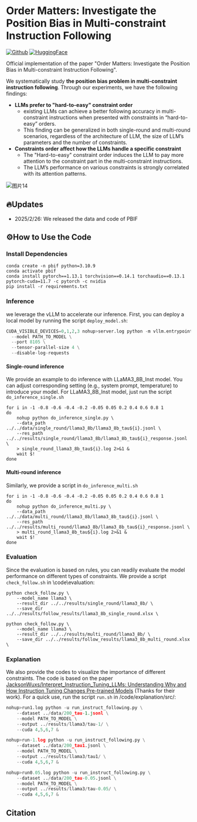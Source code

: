 # Order Matters: Investigate the Position Bias in Multi-constraint Instruction Following

[![Github](https://img.shields.io/static/v1?logo=github&style=flat&color=pink&label=github&message=meowpass/PBIF)]([https://github.com/meowpass/PBIF](https://github.com/meowpass/PBIF))
[![HuggingFace](https://img.shields.io/badge/%F0%9F%A4%97-huggingface-yellow)](https://huggingface.co/datasets/donadona/PBIF)

Official implementation of the paper "Order Matters: Investigate the Position Bias in Multi-constraint Instruction Following". 

We systematically study **the position bias problem in multi-constraint
instruction following**. Through our experiments, we have the following findings:

- **LLMs prefer to "hard-to-easy" constraint order**
  - existing LLMs can achieve a better following accuracy in multi-constraint instructions when presented with constraints in “hard-to-easy” orders. 
  - This finding can be generalized in both single-round and multi-round scenarios, regardless of the architecture of LLM, the size of LLM’s parameters and the number of constraints.
- **Constraints order affect how the LLMs handle a specific constraint**
  - The "Hard-to-easy" constraint order induces the LLM to pay more attention to the constraint part in the multi-constraint instructions.
  - The LLM’s performance on various constraints is strongly correlated with its attention patterns.


![图片14](https://github.com/user-attachments/assets/d6c641de-60df-4d93-9ba4-515929b4e1b4)


## 🔥Updates

* 2025/2/26: We released the data and code of PBIF

## ⚙️How to Use the Code

### Install Dependencies

```
conda create -n pbif python=3.10.9
conda activate pbif
conda install pytorch==1.13.1 torchvision==0.14.1 torchaudio==0.13.1 pytorch-cuda=11.7 -c pytorch -c nvidia
pip install -r requirements.txt
```

### Inference

we leverage the vLLM to accelerate our inference. First, you can deploy a local model by running the script `deploy_model.sh`:

```python
CUDA_VISIBLE_DEVICES=0,1,2,3 nohup>server.log python -m vllm.entrypoints.openai.api_server \
  --model PATH_TO_MODEL \
  --port 8105 \
  --tensor-parallel-size 4 \
  --disable-log-requests
```



#### Single-round inference

We provide an example to do inference with LLaMA3_8B_Inst model. You can adjust corresponding setting (e.g., system prompt, temperature) to introduce your model. For LLaMA3_8B_Inst model, just run the script `do_inference_single.sh`

```shell
for i in -1 -0.8 -0.6 -0.4 -0.2 -0.05 0.05 0.2 0.4 0.6 0.8 1
do
    nohup python do_inference_single.py \
    --data_path ../../data/single_round/llama3_8b/llama3_8b_tau${i}.jsonl \
    --res_path ../../results/single_round/llama3_8b/llama3_8b_tau${i}_response.jsonl \
    > single_round_llama3_8b_tau${i}.log 2>&1 &
    wait $! 
done
```




#### Multi-round inference

Similarly, we provide a script in `do_inference_multi.sh`

```shell
for i in -1 -0.8 -0.6 -0.4 -0.2 -0.05 0.05 0.2 0.4 0.6 0.8 1
do
    nohup python do_inference_multi.py \
    --data_path ../../data/multi_round/llama3_8b/llama3_8b_tau${i}.jsonl \
    --res_path ../../results/multi_round/llama3_8b/llama3_8b_tau${i}_response.jsonl \
    > multi_round_llama3_8b_tau${i}.log 2>&1 &
    wait $! 
done
```



### Evaluation

Since the evaluation is based on rules, you can readily evaluate the model performance on different types of constraints. We provide a script `check_follow.sh` in \code\evaluation:

```shell
python check_follow.py \
    --model_name llama3 \
    --result_dir ../../results/single_round/llama3_8b/ \
    --save_dir ../../results/follow_results/llama3_8b_single_round.xlsx \

python check_follow.py \
    --model_name llama3 \
    --result_dir ../../results/multi_round/llama3_8b/ \
    --save_dir ../../results/follow_results/llama3_8b_multi_round.xlsx \
```

### Explanation

We also provide the codes to visualize the importance of different constraints. The code is based on the paper [JacksonWuxs/Interpret_Instruction_Tuning_LLMs: Understanding Why and How Instruction Tuning Changes Pre-trained Models](https://github.com/JacksonWuxs/Interpret_Instruction_Tuning_LLMs) (Thanks for their work). For a quick use, run the script `run.sh` in /code/explanation/src/:

```python
nohup>run1.log python -u run_instruct_following.py \
    --dataset ../data/200_tau-1.jsonl \
    --model PATH_TO_MODEL \
    --output ../results/llama3/tau-1/ \
    --cuda 4,5,6,7 &

nohup>run-1.log python -u run_instruct_following.py \
    --dataset ../data/200_tau1.jsonl \
    --model PATH_TO_MODEL \
    --output ../results/llama3/tau1/ \
    --cuda 4,5,6,7 &

nohup>run0.05.log python -u run_instruct_following.py \
    --dataset ../data/200_tau-0.05.jsonl \
    --model PATH_TO_MODEL \
    --output ../results/llama3/tau-0.05/ \
    --cuda 4,5,6,7 &
```



## Citation

```

```
